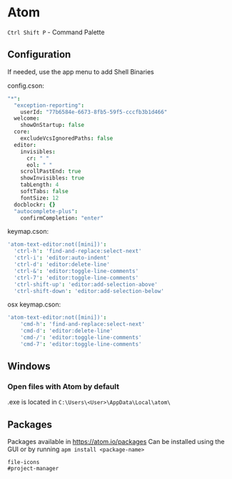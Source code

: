 # Atom

`Ctrl Shift P` - Command Palette

## Configuration

If needed, use the app menu to add Shell Binaries

config.cson:

```cson
"*":
  "exception-reporting":
    userId: "77b6584e-6673-8fb5-59f5-cccfb3b1d466"
  welcome:
    showOnStartup: false
  core:
    excludeVcsIgnoredPaths: false
  editor:
    invisibles:
      cr: " "
      eol: " "
    scrollPastEnd: true
    showInvisibles: true
    tabLength: 4
    softTabs: false
    fontSize: 12
  docblockr: {}
  "autocomplete-plus":
    confirmCompletion: "enter"
```

keymap.cson:

```cson
'atom-text-editor:not([mini])':
  'ctrl-h': 'find-and-replace:select-next'
  'ctrl-i': 'editor:auto-indent'
  'ctrl-d': 'editor:delete-line'
  'ctrl-&': 'editor:toggle-line-comments'
  'ctrl-7': 'editor:toggle-line-comments'
  'ctrl-shift-up': 'editor:add-selection-above'
  'ctrl-shift-down': 'editor:add-selection-below'
```

osx keymap.cson:

```cson
'atom-text-editor:not([mini])':
    'cmd-h': 'find-and-replace:select-next'
    'cmd-d': 'editor:delete-line'
    'cmd-/': 'editor:toggle-line-comments'
    'cmd-7': 'editor:toggle-line-comments'
```

## Windows

### Open files with Atom by default
.exe is located in `C:\Users\<User>\AppData\Local\atom\`

## Packages
Packages available in https://atom.io/packages
Can be installed using the GUI or by running
`apm install <package-name>`

```
file-icons
#project-manager
```
